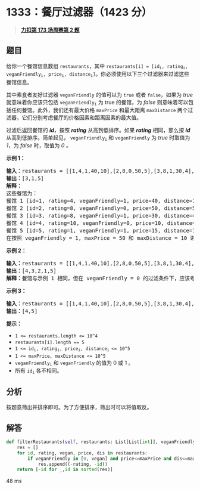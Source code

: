 # 1333：餐厅过滤器（1423 分）


> <u>**[力扣第 173 场周赛第 2 题](https://leetcode.cn/problems/filter-restaurants-by-vegan-friendly-price-and-distance/)**</u>

## 题目

<p>给你一个餐馆信息数组 <code>restaurants</code>，其中  <code>restaurants[i] = [id<sub>i</sub>, rating<sub>i</sub>, veganFriendly<sub>i</sub>, price<sub>i</sub>, distance<sub>i</sub>]</code>。你必须使用以下三个过滤器来过滤这些餐馆信息。</p>

<p>其中素食者友好过滤器 <code>veganFriendly</code> 的值可以为 <code>true</code> 或者 <code>false</code>，如果为 <em>true</em> 就意味着你应该只包括 <code>veganFriendly<sub>i</sub></code> 为 true 的餐馆，为 <em>false</em> 则意味着可以包括任何餐馆。此外，我们还有最大价格 <code>maxPrice</code> 和最大距离 <code>maxDistance</code> 两个过滤器，它们分别考虑餐厅的价格因素和距离因素的最大值。</p>

<p>过滤后返回餐馆的 <strong><em>id</em></strong>，按照 <em><strong>rating</strong></em> 从高到低排序。如果 <em><strong>rating</strong></em> 相同，那么按 <em><strong>id</strong></em> 从高到低排序。简单起见， <code>veganFriendly<sub>i</sub></code> 和 <code>veganFriendly</code> 为 <em>true</em> 时取值为 <em>1</em>，为 <em>false</em> 时，取值为 <em>0 。</em></p>



<p><strong>示例 1：</strong></p>

<pre><strong>输入：</strong>restaurants = [[1,4,1,40,10],[2,8,0,50,5],[3,8,1,30,4],[4,10,0,10,3],[5,1,1,15,1]], veganFriendly = 1, maxPrice = 50, maxDistance = 10
<strong>输出：</strong>[3,1,5]
<strong>解释：
</strong>这些餐馆为：
餐馆 1 [id=1, rating=4, veganFriendly=1, price=40, distance=10]
餐馆 2 [id=2, rating=8, veganFriendly=0, price=50, distance=5]
餐馆 3 [id=3, rating=8, veganFriendly=1, price=30, distance=4]
餐馆 4 [id=4, rating=10, veganFriendly=0, price=10, distance=3]
餐馆 5 [id=5, rating=1, veganFriendly=1, price=15, distance=1]
在按照 veganFriendly = 1, maxPrice = 50 和 maxDistance = 10 进行过滤后，我们得到了餐馆 3, 餐馆 1 和 餐馆 5（按评分从高到低排序）。
</pre>

<p><strong>示例 2：</strong></p>

<pre><strong>输入：</strong>restaurants = [[1,4,1,40,10],[2,8,0,50,5],[3,8,1,30,4],[4,10,0,10,3],[5,1,1,15,1]], veganFriendly = 0, maxPrice = 50, maxDistance = 10
<strong>输出：</strong>[4,3,2,1,5]
<strong>解释：</strong>餐馆与示例 1 相同，但在 veganFriendly = 0 的过滤条件下，应该考虑所有餐馆。
</pre>

<p><strong>示例 3：</strong></p>

<pre><strong>输入：</strong>restaurants = [[1,4,1,40,10],[2,8,0,50,5],[3,8,1,30,4],[4,10,0,10,3],[5,1,1,15,1]], veganFriendly = 0, maxPrice = 30, maxDistance = 3
<strong>输出：</strong>[4,5]
</pre>



<p><strong>提示：</strong></p>

<ul>
<li><code>1 &lt;= restaurants.length &lt;= 10^4</code></li>
<li><code>restaurants[i].length == 5</code></li>
<li><code>1 &lt;= id<sub>i</sub>, rating<sub>i</sub>, price<sub>i</sub>, distance<sub>i </sub>&lt;= 10^5</code></li>
<li><code>1 &lt;= maxPrice, maxDistance &lt;= 10^5</code></li>
<li><code>veganFriendly<sub>i</sub></code> 和 <code>veganFriendly</code> 的值为 0 或 1 。</li>
<li>所有 <code>id<sub>i</sub></code> 各不相同。</li>
</ul>


## 分析

按题意筛出并排序即可。为了方便排序，筛出时可以将值取反。

## 解答


```python
def filterRestaurants(self, restaurants: List[List[int]], veganFriendly: int, maxPrice: int, maxDistance: int) -> List[int]:
	res = []
	for id, rating, vegan, price, dis in restaurants:
		if veganFriendly in [0, vegan] and price<=maxPrice and dis<=maxDistance:
			res.append((-rating, -id))
	return [-id for _,id in sorted(res)]
```
48 ms

